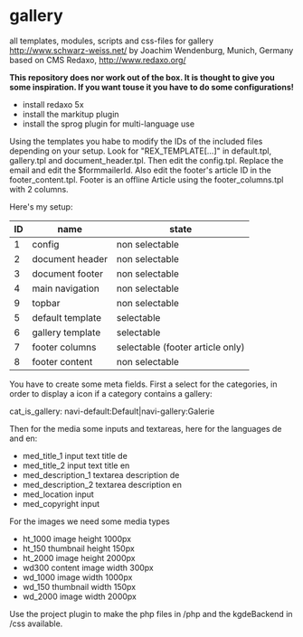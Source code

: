 # gallery

all templates, modules, scripts and css-files for gallery http://www.schwarz-weiss.net/ by Joachim Wendenburg, Munich, Germany
based on CMS Redaxo, http://www.redaxo.org/

**This repository does nor work out of the box. It is thought to give you some inspiration. If you want touse it you have to do some configurations!**

* install redaxo 5x
* install the markitup plugin
* install the sprog plugin for multi-language use

Using the templates you habe to modify the IDs of the included files depending on your setup.
Look for "REX_TEMPLATE[...]" in default.tpl, gallery.tpl and document_header.tpl.
Then edit the config.tpl. Replace the email and edit the $formmailerId. Also edit the footer's article ID in the footer_content.tpl.
Footer is an offline Article using the footer_columns.tpl with 2 columns.

Here's my setup:

ID  | name              | state
--- | ----------------- | -------------
1   | config            | non selectable
2   | document header   | non selectable
3   | document footer   | non selectable
4   | main navigation   | non selectable
9   | topbar            | non selectable
5   | default template  | selectable
6   | gallery template  | selectable
7   | footer columns    | selectable (footer article only)
8   | footer content    | non selectable

You have to create some meta fields. First a select for the categories, in order to display a icon if a category contains a gallery:

cat_is_gallery: navi-default:Default|navi-gallery:Galerie

Then for the media some inputs and textareas, here for the languages de and en:

* med_title_1 input text title de
* med_title_2  input text title en
* med_description_1 textarea description de
* med_description_2 textarea description en
* med_location input
* med_copyright input

For the images we need some media types

* ht_1000 image height 1000px
* ht_150 thumbnail height 150px
* ht_2000 image height 2000px
* wd300 content image width 300px
* wd_1000 image width 1000px
* wd_150 thumbnail width 150px
* wd_2000 image width 2000px

Use the project plugin to make the php files in /php and the kgdeBackend in /css available.


